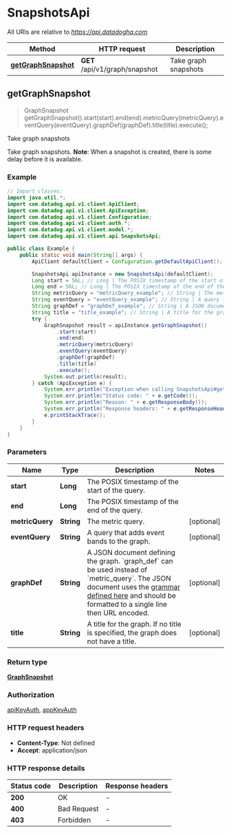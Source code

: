 # SnapshotsApi

All URIs are relative to *https://api.datadoghq.com*

Method | HTTP request | Description
------------- | ------------- | -------------
[**getGraphSnapshot**](SnapshotsApi.md#getGraphSnapshot) | **GET** /api/v1/graph/snapshot | Take graph snapshots



## getGraphSnapshot

> GraphSnapshot getGraphSnapshot().start(start).end(end).metricQuery(metricQuery).eventQuery(eventQuery).graphDef(graphDef).title(title).execute();

Take graph snapshots

Take graph snapshots.
**Note**: When a snapshot is created, there is some delay before it is available.

### Example

```java
// Import classes:
import java.util.*;
import com.datadog.api.v1.client.ApiClient;
import com.datadog.api.v1.client.ApiException;
import com.datadog.api.v1.client.Configuration;
import com.datadog.api.v1.client.auth.*;
import com.datadog.api.v1.client.model.*;
import com.datadog.api.v1.client.api.SnapshotsApi;

public class Example {
    public static void main(String[] args) {
        ApiClient defaultClient = Configuration.getDefaultApiClient();

        SnapshotsApi apiInstance = new SnapshotsApi(defaultClient);
        Long start = 56L; // Long | The POSIX timestamp of the start of the query.
        Long end = 56L; // Long | The POSIX timestamp of the end of the query.
        String metricQuery = "metricQuery_example"; // String | The metric query.
        String eventQuery = "eventQuery_example"; // String | A query that adds event bands to the graph.
        String graphDef = "graphDef_example"; // String | A JSON document defining the graph. `graph_def` can be used instead of `metric_query`. The JSON document uses the [grammar defined here](https://docs.datadoghq.com/graphing/graphing_json/#grammar) and should be formatted to a single line then URL encoded.
        String title = "title_example"; // String | A title for the graph. If no title is specified, the graph does not have a title.
        try {
            GraphSnapshot result = apiInstance.getGraphSnapshot()
                .start(start)
                .end(end)
                .metricQuery(metricQuery)
                .eventQuery(eventQuery)
                .graphDef(graphDef)
                .title(title)
                .execute();
            System.out.println(result);
        } catch (ApiException e) {
            System.err.println("Exception when calling SnapshotsApi#getGraphSnapshot");
            System.err.println("Status code: " + e.getCode());
            System.err.println("Reason: " + e.getResponseBody());
            System.err.println("Response headers: " + e.getResponseHeaders());
            e.printStackTrace();
        }
    }
}
```

### Parameters


Name | Type | Description  | Notes
------------- | ------------- | ------------- | -------------
 **start** | **Long**| The POSIX timestamp of the start of the query. |
 **end** | **Long**| The POSIX timestamp of the end of the query. |
 **metricQuery** | **String**| The metric query. | [optional]
 **eventQuery** | **String**| A query that adds event bands to the graph. | [optional]
 **graphDef** | **String**| A JSON document defining the graph. &#x60;graph_def&#x60; can be used instead of &#x60;metric_query&#x60;. The JSON document uses the [grammar defined here](https://docs.datadoghq.com/graphing/graphing_json/#grammar) and should be formatted to a single line then URL encoded. | [optional]
 **title** | **String**| A title for the graph. If no title is specified, the graph does not have a title. | [optional]

### Return type

[**GraphSnapshot**](GraphSnapshot.md)

### Authorization

[apiKeyAuth](README.md#apiKeyAuth), [appKeyAuth](README.md#appKeyAuth)

### HTTP request headers

- **Content-Type**: Not defined
- **Accept**: application/json

### HTTP response details
| Status code | Description | Response headers |
|-------------|-------------|------------------|
| **200** | OK |  -  |
| **400** | Bad Request |  -  |
| **403** | Forbidden |  -  |

